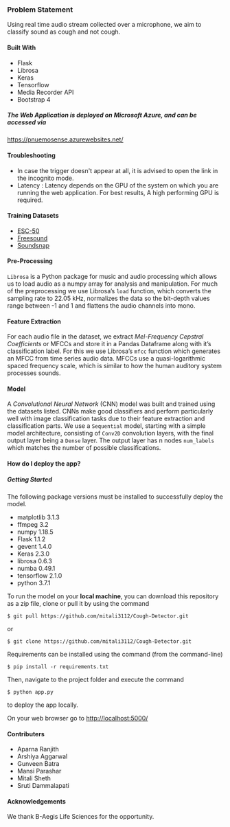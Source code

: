 ### Problem Statement
Using real time audio stream collected over a microphone, we aim to classify sound as cough and not cough. 
#### Built With
* Flask
* Librosa
* Keras
* Tensorflow
* Media Recorder API
* Bootstrap 4

##### The Web Application is deployed on Microsoft Azure, and can be accessed via 
<a href="https://pnuemosense.azurewebsites.net/" target="_blank">https://pnuemosense.azurewebsites.net/</a>

#### Troubleshooting
* In case the trigger doesn't appear at all, it is advised to open the link in the incognito mode.
* Latency : Latency depends on the GPU of the system on which  you are running the web application. For best results, A high performing GPU is required.

#### Training Datasets
* [ESC-50](https://github.com/karolpiczak/ESC-50)
* [Freesound](https://freesound.org)
* [Soundsnap](https://www.soundsnap.com)

#### Pre-Processing
`Librosa` is a Python package for music and audio processing which allows us to load audio as a numpy array for analysis and manipulation. For much of the preprocessing we use Librosa’s `load` function, which converts the sampling rate to 22.05 kHz, normalizes the data so the bit-depth values range between -1 and 1 and flattens the audio channels into mono.

#### Feature Extraction
For each audio file in the dataset, we extract *Mel-Frequency Cepstral Coefficients* or MFCCs and store it in a Pandas Dataframe along with it’s classification label. For this we use Librosa’s `mfcc` function which generates an MFCC from time series audio data. MFCCs use a quasi-logarithmic spaced frequency scale, which is similar to how the human auditory system processes sounds.

#### Model
A *Convolutional Neural Network* (CNN) model was built and trained using the datasets listed. CNNs make good classifiers and perform particularly well with image classification tasks due to their feature extraction and classification parts. We use a `Sequential` model, starting with a simple model architecture, consisting of `Conv2D` convolution layers, with the final output layer being a `Dense` layer. The output layer has n nodes `num_labels` which matches the number of possible classifications.

#### How do I deploy the app?

##### Getting Started
The following package versions must be installed to successfully deploy the model.
* matplotlib 3.1.3
* ffmpeg 3.2
* numpy 1.18.5
* Flask 1.1.2
* gevent 1.4.0
* Keras 2.3.0
* librosa 0.6.3
* numba 0.49.1
* tensorflow 2.1.0
* python 3.7.1


To run the model on your <b>local machine</b>, you can download this repository as a zip file, clone or pull it by using the command
```
$ git pull https://github.com/mitali3112/Cough-Detector.git
```
or
```
$ git clone https://github.com/mitali3112/Cough-Detector.git
```
Requirements can be installed using the command (from the command-line)
```
$ pip install -r requirements.txt
```

Then, navigate to the project folder and execute the command
```
$ python app.py
```


to deploy the app locally. 

On your web browser go to <a href="http://localhost:5000/" target="_blank">http://localhost:5000/</a>


#### Contributers
* Aparna Ranjith
* Arshiya Aggarwal
* Gunveen Batra
* Mansi Parashar
* Mitali Sheth 
* Sruti Dammalapati

#### Acknowledgements 
We thank B-Aegis Life Sciences for the opportunity.
